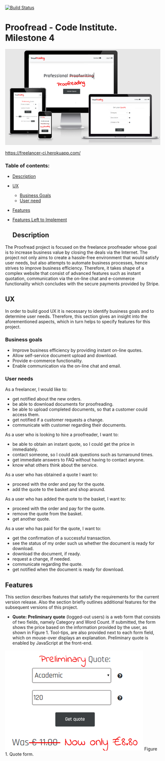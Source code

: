 

[![Build Status](https://travis-ci.com/andriusci/freelancer.svg?branch=master)](https://travis-ci.com/andriusci/freelancer)


 # Proofread - Code Institute. Milestone 4
 ![Main picture](freelancer_website/static/img/main.png)

https://freelancer-ci.herokuapp.com/


### Table of contents:

- [Description](#Description)
- [UX](#UX)
    - [Business Goals](#Business-goals)
    - [User need](#User-needs)
- [Features](#Features)
 
- [Features Left to Implement](#Features-Left-to-Implement)
    
    ## Description
    
The Proofread project is focused on the freelance proofreader whose goal is to increase business value by closing the deals via the Internet. The project not only aims to create a hassle-free environment that would satisfy user needs, but also attempts to automate business processes, hence strives to improve business efficiency. Therefore, it takes shape of a complex website that consist of advanced features such as instant quotation, communication via the on-line chat and e-commerce functionality which concludes with the secure payments provided by Stripe. 
       
## UX

In order to build good UX it is necessary to identify business goals and to determine user needs. Therefore, this section gives an insight into the aforementioned aspects, which in turn helps to specify features for this project.

### Business goals

* Improve business efficiency by providing instant on-line quotes.
* Allow self-service document upload and download.
* Provide e-commerce functionality.
* Enable communication via the on-line chat and email.

### User needs

As a freelancer, I would like to:

* get notified about the new orders.
* be able to download documents for proofreading.
* be able to upload completed documents, so that a customer could access them. 
* get notified if a customer requests a change.   
* communicate with customer regarding their documents.

As a user who is looking to hire a proofreader, I want to:

* be able to obtain an instant quote, so I could get the price in immediately.
* contact someone, so I could ask questions such as turnaround times.
* get immediate answers to FAQ without having to contact anyone.
* know what others think about the service.

As a user who has obtained a quote I want to:

* proceed with the order and pay for the quote.
* add the quote to the basket and shop around.


As a user who has added the quote to the basket, I want to:

* proceed with the order and pay for the quote.
* remove the quote from the basket.
* get another quote.

As a user who has paid for the quote, I want to:

* get the confirmation of a successful transaction.
* see the status of my order such us whether the document is ready for download.
* download the document, if ready.
* request a change, if needed.
* communicate regarding the quote.
* get notified when the document is ready for download.

## Features

This section describes features that satisfy the requirements for the current version release. Also the section briefly outlines additional features for the subsequent versions of this project.

* **Quote:**
        **Preliminary quote** (logged-out users) is a web form that consists of two fields, namely Category and Word Count. If submitted, the form shows the price based on the information provided by the user, as shown in Figure 1. Tool-tips, are also provided next to each form field, which on mouse-over displays an explanation.  Preliminary quote is enabled by JavaScript at the front-end.
        
 ![Figure 1. Quote](freelancer_website/static/img/quote.png) Figure 1. Quote form.

